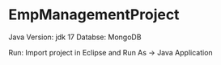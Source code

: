 # EmpManagementProject
Java Version: jdk 17
Databse: MongoDB

Run: Import project in Eclipse and Run As -> Java Application
